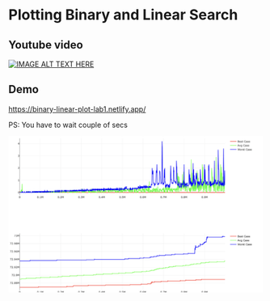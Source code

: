# Plotting Binary and Linear Search

## Youtube video

[![IMAGE ALT TEXT HERE](https://img.youtube.com/vi/KWoSqRh2J2Q/0.jpg)](https://www.youtube.com/watch?v=KWoSqRh2J2Q)


## Demo

<https://binary-linear-plot-lab1.netlify.app/>

PS: You have to wait couple of secs

![Demo](demo.png)
